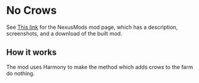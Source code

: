 # No Crows


See [This link](http://www.nexusmods.com/stardewvalley/mods/1682?) for the NexusMods mod page, which has a description, screenshots, and a download of the built mod.

## How it works

The mod uses Harmony to make the method which adds crows to the farm do nothing.